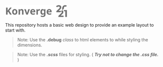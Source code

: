 <img src="https://github.com/HarshvardhanThosar/Konverge2021/blob/main/assets/gfx/Konverge2021.svg" alt="Konverge 2021" width="200px">

This repository hosts a basic web design to provide an example layout to start with.

> Note: Use the __.debug__ _class_ to html elements to while styling the dimensions.

> Note: Use the ___.scss___ files for styling. ( ___Try not to change the .css file.___ )